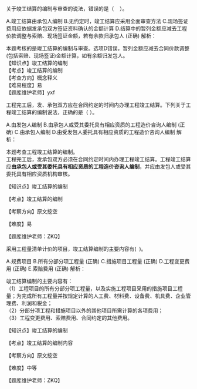 <p>关于竣工结算的编制与审查的说法，错误的是（&nbsp; &nbsp; ）。</p>
A.竣工结算由承包人编制
B.无约定时，竣工结算应采用全面审查方法
C.现场签证费用应依据发承包双方签证资料确认的金额计算
D.结算中的暂列金额应减去工程价款调整与索赔、现场签证金额，若有余款归承包人  (正确)
解析：<p>本题考核的是竣工结算的编制与审查。选项D错误，暂列金额应减去合同价款调整(包括索赔、现场签证)金额计算，如有余额归发包人。<br/>【知识点】竣工结算的编制<br/>【考点】竣工结算的编制<br/>【考查方向】概念释义<br/>【难易程度】易<br/>【题库维护老师】yxf</p>
<p>工程完工后，发、承包双方应在合同约定的时间内办理工程竣工结算。下列关于工程竣工结算的编制说法，正确的是（ ）。</p>
A.由发包人编制
B.由承包人或受其委托具有相应资质的工程造价咨询人编制  (正确)
C.由承包人编制
D.由受发包人委托具有相应资质的工程造价咨询人编制
解析：<p>本题考查工程竣工结算的编制。 <br/>工程完工后，发承包双方必须在合同约定时间内办理工程竣工结算。工程竣工结算应<strong>由承包人或受其委托具有相应资质的工程造价咨询人编制</strong>，并应由发包人或受其委托具有相应资质机构审核。</p><p>【知识点】竣工结算的编制</p><p>【考点】竣工结算的编制</p><p>【考察方向】原文挖空</p><p>【难度】易</p><p>【题库维护老师：ZKQ】</p>
<p>采用工程量清单计价的项目，竣工结算编制的主要内容有( &nbsp;)。</p>
A.规费项目
B.所有分部分项工程量  (正确)
C.措施项目工程量  (正确)
D.工程变更费用  (正确)
E.索赔费用  (正确)
解析：<p>竣工结算编制的主要内容有：<br/>（1）工程项目的所有分部分项工程量，以及实施工程项目采用的措施项目工程量；为完成所有工程量并按规定计算的人工费、材料费、设备费、机具费、企业管理费、利润和税金；<br/>（2）分部分项工程和措施项目以外的其他项目所需计算的各项费用；<br/>（3）工程变更费用、索赔费用、合同约定的其他费用。</p><p>【知识点】竣工结算的编制</p><p>【考点】竣工结算的编制内容</p><p>【考察方向】原文挖空</p><p>【难度】中等</p><p>【题库维护老师：ZKQ】</p>
